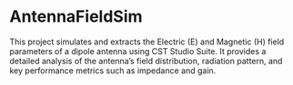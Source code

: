 # AntennaFieldSim
This project simulates and extracts the Electric (E) and Magnetic (H) field parameters of a dipole antenna using CST Studio Suite. It provides a detailed analysis of the antenna’s field distribution, radiation pattern, and key performance metrics such as impedance and gain.
